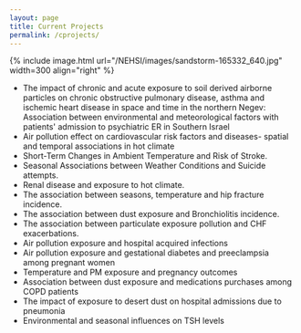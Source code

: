 ```yaml
---
layout: page
title: Current Projects
permalink: /cprojects/
---
```

{% include image.html url="/NEHSI/images/sandstorm-165332_640.jpg" width=300 align="right" %}

 * The impact of chronic and acute exposure to soil derived airborne particles on chronic obstructive pulmonary disease, asthma and ischemic heart disease in space and time in the northern Negev:  
 Association between environmental and meteorological factors with patients' admission to psychiatric ER in Southern Israel  
 * Air pollution effect on cardiovascular risk factors and diseases- spatial and temporal associations in hot climate 
 * Short-Term Changes in Ambient Temperature and Risk of Stroke.   
 * Seasonal Associations between Weather Conditions and Suicide attempts.  
 * Renal disease and exposure to hot climate.  
 * The association between seasons, temperature and hip fracture incidence.  
 * The association between dust exposure and Bronchiolitis incidence.  
 * The association between particulate exposure pollution and CHF exacerbations.   
 * Air pollution exposure and hospital acquired infections  
 * Air pollution exposure and gestational diabetes and preeclampsia among pregnant women  
 * Temperature and PM exposure and pregnancy outcomes  
 * Association between dust exposure and medications purchases among COPD patients  
 * The impact of exposure to desert dust on hospital admissions due to pneumonia  
 * Environmental and seasonal influences on TSH levels  
